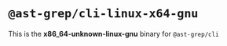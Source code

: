 # `@ast-grep/cli-linux-x64-gnu`

This is the **x86_64-unknown-linux-gnu** binary for `@ast-grep/cli`
